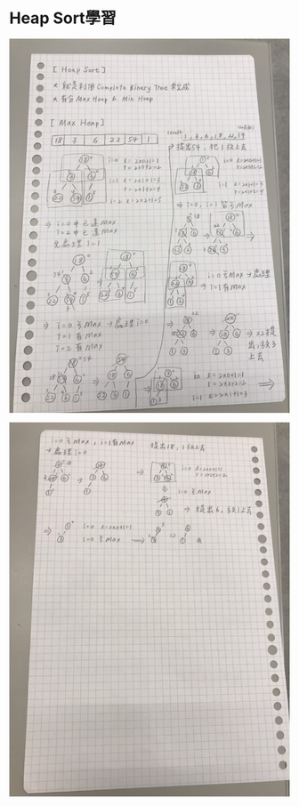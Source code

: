 # Heap Sort學習

![image](https://github.com/tel49131/2019Algorithm-learning/blob/master/week%206/heap%20sort1.jpg)

![image](https://github.com/tel49131/2019Algorithm-learning/blob/master/week%206/heap%20sort2.jpg)
